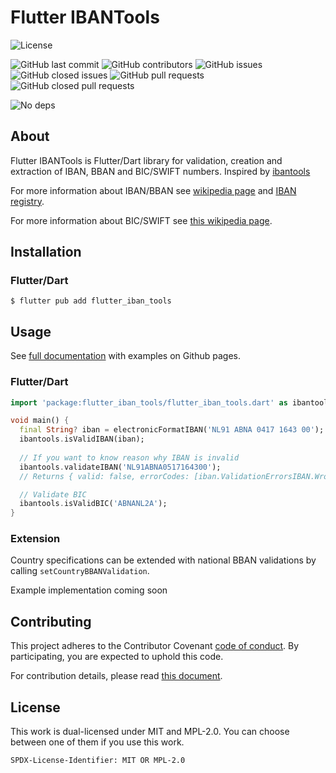 # Flutter IBANTools

![License](https://img.shields.io/badge/License-MIT-blue)

![GitHub last commit](https://img.shields.io/github/last-commit/Dennis-Mwea/flutter_iban_tools)
![GitHub contributors](https://img.shields.io/github/contributors/Dennis-Mwea/flutter_iban_tools)
![GitHub issues](https://img.shields.io/github/issues/Dennis-Mwea/flutter_iban_tools)
![GitHub closed issues](https://img.shields.io/github/issues-closed-raw/Dennis-Mwea/flutter_iban_tools)
![GitHub pull requests](https://img.shields.io/github/issues-pr/Dennis-Mwea/flutter_iban_tools)
![GitHub closed pull requests](https://img.shields.io/github/issues-pr-closed/Dennis-Mwea/flutter_iban_tools)

![No deps](https://img.shields.io/badge/dependencies-0-brightgreen)

## About

Flutter IBANTools is Flutter/Dart library for validation, creation and extraction of IBAN, BBAN and BIC/SWIFT numbers. Inspired by [ibantools](https://github.com/Simplify/ibantools)

For more information about IBAN/BBAN see [wikipedia page](https://en.wikipedia.org/wiki/International_Bank_Account_Number) and
[IBAN registry](https://www.swift.com/resource/iban-registry-pdf).

For more information about BIC/SWIFT see [this wikipedia page](https://en.wikipedia.org/wiki/ISO_9362).

## Installation

### Flutter/Dart

```
$ flutter pub add flutter_iban_tools
```

## Usage

See [full documentation](https://pub.dev/documentation/flutter_iban_tools/latest/) with examples on Github pages.

### Flutter/Dart

```dart
import 'package:flutter_iban_tools/flutter_iban_tools.dart' as ibantools;

void main() {
  final String? iban = electronicFormatIBAN('NL91 ABNA 0417 1643 00'); // 'NL91ABNA0517164300'
  ibantools.isValidIBAN(iban);
  
  // If you want to know reason why IBAN is invalid
  ibantools.validateIBAN('NL91ABNA0517164300'); 
  // Returns { valid: false, errorCodes: [iban.ValidationErrorsIBAN.WrongIBANChecksum] }

  // Validate BIC
  ibantools.isValidBIC('ABNANL2A');
}
```

### Extension

Country specifications can be extended with national BBAN validations by calling `setCountryBBANValidation`.

Example implementation coming soon

## Contributing

This project adheres to the Contributor Covenant [code of conduct](https://github.com/dennis-mwea/ibantools/blob/master/.github/CODE_OF_CONDUCT.md).
By participating, you are expected to uphold this code.

For contribution details, please read [this document](https://github.com/dennis-mwea/ibantools/blob/master/CONTRIBUTING.md).

## License

This work is dual-licensed under MIT and MPL-2.0.
You can choose between one of them if you use this work.

`SPDX-License-Identifier: MIT OR MPL-2.0`
